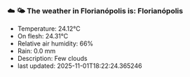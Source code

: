 ### ☁️ 🌤️  The weather in Florianópolis is: Florianópolis

- Temperature: 24.12°C
- On flesh: 24.31°C
- Relative air humidity: 66%
- Rain: 0.0 mm
- Description: Few clouds
- last updated: 2025-11-01T18:22:24.365246
